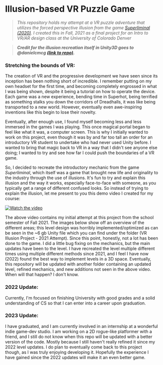 # Illusion-based VR Puzzle Game

> _This repository holds my attempt at a VR puzzle adventure that utilizes the forced perspective illusion from the game [Superliminal (2020)](https://store.steampowered.com/app/1049410/Superliminal/). I created this in Fall, 2021 as a final project for an Intro to VR/AR design class at the University of Colorado Denver_

>**_Credit for the illusion recreation itself in Unity3D goes to @danielcmcg [(link to repo)](https://github.com/danielcmcg/Forced-Perspective-Illusion-Mechanic-for-Unity)._**

### Stretching the bounds of VR:

The creation of VR and the progressive development we have seen since its inception has been nothing short of incredible. I remember putting on my own headset for the first time, and becoming completely engrossed in what I was being shown, despite it being a tutorial on how to operate the device. Each game was a new experience, bending time in Superhot, being terrified as something stalks you down the corridors of Dreadhalls, it was like being transported to a new world. However, eventually even awe-inspiring inventions like this begin to lose their novelty. 

Eventually, after enough use, I found myself becoming less and less immersed in the games I was playing. This once magical portal began to feel like what it was, a computer screen. This is why I initially wanted to work on this project, even though it was by and far too tall an order for an introductory VR student to undertake who had never used Unity before. I wanted to bring that magic back to VR in a way that I didn't see anyone else doing; I wanted to try and see how far I could push the boundaries of a VR game.

So, I decided to recreate the introductory mechanic from the game _Superliminal_, which itself was a game that brought new life and originality to the industry through the use of illusions. It's fun to try and explain this illusion and the way it works, especially face-to-face with someone, as you typically get a range of different confused looks. So instead of trying to explain the illusion, let me present to you this demo video I created for my course:

[![Watch the video](https://i.imgur.com/ysA0iS7.png)](https://clipchamp.com/watch/hAzKIzwkAJz)

The above video contains my initial attempt at this project from the school semester of Fall 2021. The images below show off an overview of the different areas; this level design was horribly implemented/optimized as can be seen in the ~6 gb Unity file which you can find under the folder (VR Illusion Project - 2021 Attempt). Since this point, honestly, not a lot has been done to the game. I did a little bug fixing on the mechanics, but the main updates have been to the level. I have recreated the level multiple different times using multiple different methods since 2021, and I feel I have now (2022) found the best way to implement levels in a 3D space. Eventually, this repository will be updated with another folder containing an updated level, refined mechanics, and new additions not seen in the above video. When will that happen? I don't know. 

### 2022 Update:

Currently, I'm focused on finishing University with good grades and a solid understanding of CS so that I can enter into a career upon graduation. 

### 2023 Update:

I have graduated, and I am currently involved in an internship at a wonderful indie game-dev studio. I am working on a 2D rogue-like platformer with a friend, and I still do not know when this repo will be updated with a better version of the code. Mostly because I still haven't really refined it since my 2022 level updates. I do plan to eventually come back to this project though, as I was truly enjoying developing it. Hopefully the experience I have gained since the 2022 updates will make it an even better game.
